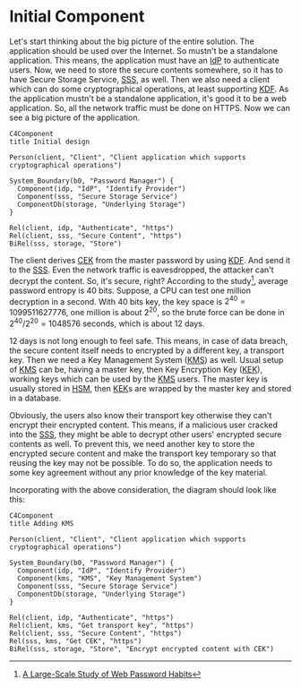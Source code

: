 Initial Component
=================

Let's start thinking about the big picture of the entire solution.
The application should be used over the Internet. So mustn't be a 
standalone application. This means, the application must have an
[IdP](./glossary.md#IdP) to authenticate users. Now, we need to 
store the secure contents somewhere, so it has to have Secure 
Storage Service, [SSS](./glossary.md#SSS), as well. Then we also
need a client which can do some cryptographical operations, at
least supporting [KDF](./glossary.md#KDF). As the application mustn't
be a standalone application, it's good it to be a web application.
So, all the network traffic must be done on HTTPS. Now we can see
a big picture of the application.

```mermaid
C4Component
title Initial design

Person(client, "Client", "Client application which supports cryptographical operations")

System_Boundary(b0, "Password Manager") {
  Component(idp, "IdP", "Identify Provider")
  Component(sss, "Secure Storage Service")
  ComponentDb(storage, "Underlying Storage")
}

Rel(client, idp, "Authenticate", "https")
Rel(client, sss, "Secure Content", "https")
BiRel(sss, storage, "Store")
```

The client derives [CEK](./glossary.md#CEK) from the master password
by using [KDF](./glossary.md#KDF). And send it to the [SSS](./glossary.md#SSS).
Even the network traffic is eavesdropped, the attacker can't decrypt
the content. So, it's secure, right? According to the study[^1],
average password entropy is 40 bits. Suppose, a CPU can test one million
decryption in a second. With 40 bits key, the key space is 
$2^40 = 1099511627776$, one million is about $2^20$, so the brute force
can be done in $2^40/2^20=1048576$ seconds, which is about 12 days.

12 days is not long enough to feel safe. This means, in case of 
data breach, the secure content itself needs to encrypted by a different
key, a transport key. Then we need a Key Management System 
([KMS](./glossary.md#KMS)) as well. Usual setup of 
[KMS](./glossary.md#KMS) can be, having a master key, then Key 
Encryption Key ([KEK](./glossary.md#KEK)), working keys which can
be used by the [KMS](./glossary.md#KMS) users. The master key is 
usually stored in [HSM](./glossary.md#HSM), then 
[KEK](./glossary.md#KEK)s are wrapped by the master key and stored in
a database.

Obviously, the users also know their transport key otherwise they can't
encrypt their encrypted content. This means, if a malicious user cracked
into the [SSS](./glossary.md#SSS), they might be able to decrypt other
users' encrypted secure contents as well. To prevent this, we need
another key to store the encrypted secure content and make the transport
key temporary so that reusing the key may not be possible. To do so,
the application needs to some key agreement without any prior knowledge
of the key material. 

Incorporating with the above consideration, the diagram should look
like this:

```mermaid
C4Component
title Adding KMS

Person(client, "Client", "Client application which supports cryptographical operations")

System_Boundary(b0, "Password Manager") {
  Component(idp, "IdP", "Identify Provider")
  Component(kms, "KMS", "Key Management System")
  Component(sss, "Secure Storage Service")
  ComponentDb(storage, "Underlying Storage")
}

Rel(client, idp, "Authenticate", "https")
Rel(client, kms, "Get transport key", "https")
Rel(client, sss, "Secure Content", "https")
Rel(sss, kms, "Get CEK", "https")
BiRel(sss, storage, "Store", "Encrypt encrypted content with CEK")
```

[^1]: [A Large-Scale Study of Web Password Habits](https://rist.tech.cornell.edu/6431papers/FlorencioHerley2007.pdf)
